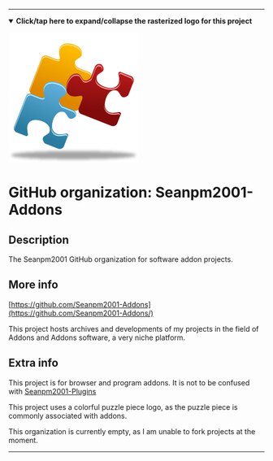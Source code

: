 
***

<!--

<details><summary><b lang="en">Click/tap here to expand/collapse the vectorized logo for this project</b></summary>

![Linter_logo_v2.svg failed to load. The file may be missing or corrupt. Check the file path for errors first.](/AdditionalInfo/2/Seanpm2001-Addons/Linter_logo_v2.svg)

</details>

!-->

<!--

<details><summary><b lang="en">Click/tap here to expand/collapse the (unused) rasterized logo for this project</b></summary>

![Addons_Logo1.png failed to load. The file may be missing or corrupt. Check the file path for errors first.](/AdditionalInfo/2/Seanpm2001-Addons/Addons_Logo1.png)

</details>

!-->
<details open><summary><b lang="en">Click/tap here to expand/collapse the rasterized logo for this project</b></summary>

![Addons1.png failed to load. The file may be missing or corrupt. Check the file path for errors first.](/AdditionalInfo/2/Seanpm2001-Addons/Addons1.png)

</details>

# GitHub organization: Seanpm2001-Addons

## Description

The Seanpm2001 GitHub organization for software addon projects.

## More info

[https://github.com/Seanpm2001-Addons](https://github.com/Seanpm2001-Addons/)

This project hosts archives and developments of my projects in the field of Addons and Addons software, a very niche platform.

## Extra info

This project is for browser and program addons. It is not to be confused with [Seanpm2001-Plugins](/AdditionalInfo/2/Seanpm2001-Plugins/)

This project uses a colorful puzzle piece logo, as the puzzle piece is commonly associated with addons.

This organization is currently empty, as I am unable to fork projects at the moment.

***
